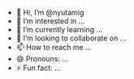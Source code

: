 - 👋 Hi, I’m @nyutamig
- 👀 I’m interested in ...
- 🌱 I’m currently learning ...
- 💞️ I’m looking to collaborate on ...
- 📫 How to reach me ...
- 😄 Pronouns: ...
- ⚡ Fun fact: ...

<!---
nyutamig/nyutamig is a ✨ special ✨ repository because its `README.md` (this file) appears on your GitHub profile.
You can click the Preview link to take a look at your changes.
--->
